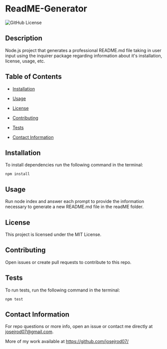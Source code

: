 # ReadME-Generator
  ![GitHub License](https://img.shields.io/badge/License-MIT-blue.svg)
  
  ## Description
  
  Node.js project that generates a professional README.md file taking in user input using the inquirer package regarding information about it's installation, license, usage, etc.
  
  ## Table of Contents 
  
  * [Installation](#installation)
  
  * [Usage](#usage)
  
  * [License](#license)

  * [Contributing](#contributing)
  
  * [Tests](#tests)
  
  * [Contact Information](#contact-information)
  
  ## Installation
  
  To install dependencies run the following command in the terminal:
  
  ```
  npm install
  ```
  
  ## Usage
  
  Run node index and answer each prompt to provide the information necessary to generate a new README.md file in the readME folder.
  
  ## License
  
  This project is licensed under the MIT License.
    
  ## Contributing
  
  Open issues or create pull requests to contribute to this repo.
  
  ## Tests
  
  To run tests, run the following command in the terminal:
  
  ```
  npm test
  ```
  
  ## Contact Information
  
  For repo questions or more info, open an issue or contact me directly at josejrod07@gmail.com. 
  
  More of my work available at https://github.com/josejrod07/